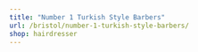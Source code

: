 ```yaml
---
title: "Number 1 Turkish Style Barbers"
url: /bristol/number-1-turkish-style-barbers/
shop: hairdresser
---
```

